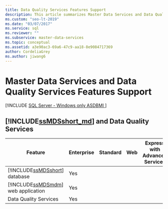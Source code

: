 ```yaml
---
title: Data Quality Services Features Support
description: This article summarizes Master Data Services and Data Quality Services features support for the different editions of SQL Server.
ms.custom: "seo-lt-2019"
ms.date: "03/07/2017"
ms.service: sql
ms.reviewer: ""
ms.subservice: master-data-services
ms.topic: conceptual
ms.assetid: a3e90ac3-69a6-47c9-aa18-8e9084717369
author: CordeliaGrey
ms.author: jiwang6
---
```

# Master Data Services and Data Quality Services Features Support

[!INCLUDE [SQL Server - Windows only ASDBMI  ](../includes/applies-to-version/sql-windows-only-asdbmi.md)]


## [!INCLUDE[ssMDSshort_md](../includes/ssmdsshort-md.md)] and Data Quality Services

|Feature|Enterprise|Standard|Web|Express with Advanced Services|Express with Tools|Express|Developer|  
|-------------|----------------|--------------|---------|------------------------------------|------------------------|-------------|---------------|  
|[!INCLUDE[ssMDSshort](../includes/ssmdsshort-md.md)] database|Yes||||||Yes|  
|[!INCLUDE[ssMDSmdm](../includes/ssmdsmdm-md.md)] web application|Yes||||||Yes|  
|Data Quality Services|Yes||||||Yes|  



